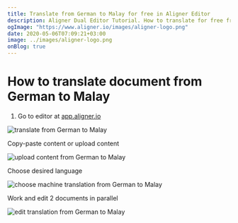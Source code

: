 ```yaml
---
title: Translate from German to Malay for free in Aligner Editor
description: Aligner Dual Editor Tutorial. How to translate for free from German to Malay. Aligner is multilingual document management platform. 
ogImage: "https://www.aligner.io/images/aligner-logo.png"
date: 2020-05-06T07:09:21+03:00
image: ../images/aligner-logo.png
onBlog: true
---
```


# How to translate document from German to Malay

1. Go to editor at [app.aligner.io](https://app.aligner.io "Aligner App web page")

![translate from German to Malay](../aligner-blank-editor.png "translate from German to Malay")

Copy-paste content or upload content

![upload content from German to Malay](../aligner-uploaded-document.png "upload content from German to Malay")

Choose desired language

![choose machine translation from German to Malay](../aligner-language-dropdown.png "choose machine translation from German to Malay")

Work and edit 2 documents in parallel

![edit translation from German to Malay](../aligner-double-sitded-editor.png "edit translation from German to Malay")

